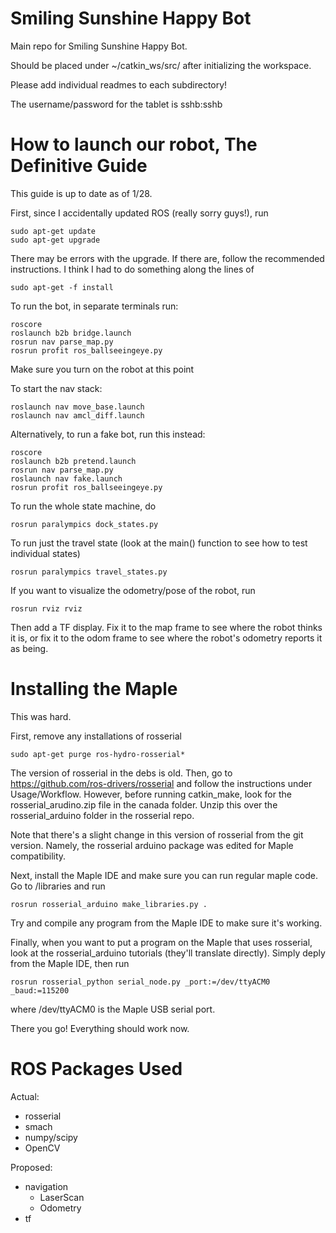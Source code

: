 Smiling Sunshine Happy Bot
==========================

Main repo for Smiling Sunshine Happy Bot.

Should be placed under ~/catkin_ws/src/ after initializing the workspace.

Please add individual readmes to each subdirectory!

The username/password for the tablet is sshb:sshb

# How to launch our robot, The Definitive Guide

This guide is up to date as of 1/28.

First, since I accidentally updated ROS (really sorry guys!), run

    sudo apt-get update
    sudo apt-get upgrade

There may be errors with the upgrade. If there are, follow the recommended instructions. I think I had to do something along the lines of

    sudo apt-get -f install

To run the bot, in separate terminals run:

    roscore
    roslaunch b2b bridge.launch
    rosrun nav parse_map.py
    rosrun profit ros_ballseeingeye.py

Make sure you turn on the robot at this point

To start the nav stack:

    roslaunch nav move_base.launch
    roslaunch nav amcl_diff.launch

Alternatively, to run a fake bot, run this instead:

    roscore
    roslaunch b2b pretend.launch
    rosrun nav parse_map.py
    roslaunch nav fake.launch
    rosrun profit ros_ballseeingeye.py

To run the whole state machine, do

    rosrun paralympics dock_states.py

To run just the travel state (look at the main() function to see how to test individual states)

    rosrun paralympics travel_states.py

If you want to visualize the odometry/pose of the robot, run

    rosrun rviz rviz

Then add a TF display. Fix it to the map frame to see where the robot thinks it is, or fix it to the odom frame to see where the robot's odometry reports it as being.

# Installing the Maple

This was hard.

First, remove any installations of rosserial

    sudo apt-get purge ros-hydro-rosserial*

The version of rosserial in the debs is old. Then, go to https://github.com/ros-drivers/rosserial and follow the instructions under Usage/Workflow. However, before running catkin_make, look for the rosserial_arudino.zip file in the canada folder. Unzip this over the rosserial_arduino folder in the rosserial repo.

Note that there's a slight change in this version of rosserial from the git version. Namely, the rosserial arduino package was edited for Maple compatibility.

Next, install the Maple IDE and make sure you can run regular maple code. Go to <IDE folder>/libraries and run

    rosrun rosserial_arduino make_libraries.py .

Try and compile any program from the Maple IDE to make sure it's working.

Finally, when you want to put a program on the Maple that uses rosserial, look at the rosserial_arduino tutorials (they'll translate directly). Simply deply from the Maple IDE, then run

    rosrun rosserial_python serial_node.py _port:=/dev/ttyACM0 _baud:=115200

where /dev/ttyACM0 is the Maple USB serial port.

There you go! Everything should work now.

# ROS Packages Used

Actual:
* rosserial
* smach
* numpy/scipy
* OpenCV

Proposed:
* navigation
    * LaserScan
    * Odometry
* tf
